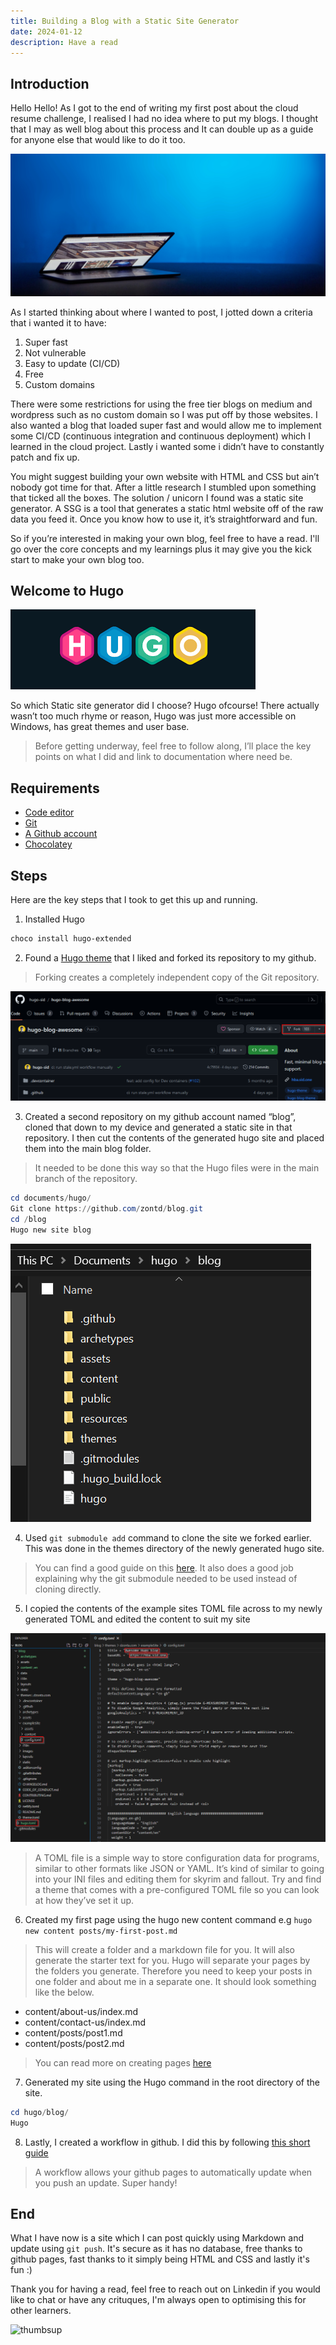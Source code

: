 ```yaml
---
title: Building a Blog with a Static Site Generator
date: 2024-01-12
description: Have a read
---
```


## Introduction

Hello Hello! As I got to the end of writing my first post about the cloud resume challenge, I realised I had no idea where to put my blogs. I thought that I may as well blog about this process and It can double up as a guide for anyone else that would like to do it too.

![hero](splash.jpg)

As I started thinking about where I wanted to post, I jotted down a criteria that i wanted it to have:

1. Super fast
2. Not vulnerable
3. Easy to update (CI/CD)
4. Free
5. Custom domains 

There were some restrictions for using the free tier blogs on medium and wordpress such as no custom domain so I was put off by those websites. I also wanted a blog that loaded super fast and would allow me to implement some CI/CD (continuous integration and continuous deployment) which I learned in the cloud project. Lastly i wanted some i didn’t have to constantly patch and fix up.

You might suggest building your own website with HTML and CSS but ain’t nobody got time for that. After a little research I stumbled upon something that ticked all the boxes. The solution / unicorn I found was a static site generator. A SSG is a tool that generates a static html website off of the raw data you feed it. Once you know how to use it, it’s straightforward and fun.

So if you’re interested in making your own blog, feel free to have a read. I'll go over the core concepts and my learnings plus it may give you the kick start to make your own blog too. 

## Welcome to Hugo

![hugo](hugo.png)

So which Static site generator did I choose? Hugo ofcourse! There actually wasn’t too much rhyme or reason, Hugo was just more accessible on Windows, has great themes and user base.

> Before getting underway, feel free to follow along, I’ll place the key points on what I did and link to documentation where need be.

## Requirements 

- [Code editor](https://code.visualstudio.com/)
- [Git](https://git-scm.com/book/en/v2/Getting-Started-Installing-Git) 
- [A Github account](https://github.com/)
- [Chocolatey](https://chocolatey.org/install)

## Steps

Here are the key steps that I took to get this up and running.

1. Installed Hugo

```powershell
choco install hugo-extended
```
2. Found a [Hugo theme](https://themes.gohugo.io/) that I liked and forked its repository to my github.

>Forking creates a completely independent copy of the Git repository.

![Fork](Fork.png)

3. Created a second repository on my github account named “blog”, cloned that down to my device and generated a static site in that repository. I then cut the contents of the generated hugo site and placed them into the main blog folder.

> It needed to be done this way so that the Hugo files were in the main branch of the repository.

```powershell
cd documents/hugo/
Git clone https://github.com/zontd/blog.git
cd /blog
Hugo new site blog
```

![mainbranch](mainbranch.png)

4. Used `git submodule add` command to clone the site we forked earlier. This was done in the themes directory of the newly generated hugo site. 

> You can find a good guide on this [here](https://www.andrewhoog.com/post/git-submodule-for-hugo-themes/). It also does a good job explaining why the git submodule needed to be used instead of cloning directly.

5. I copied the contents of the example sites TOML file across to my newly generated TOML and edited the content to suit my site

![toml](toml.png)

> A TOML file is a simple way to store configuration data for programs, similar to other formats like JSON or YAML. It’s kind of similar to going into your INI files and editing them for skyrim and fallout. Try and find a theme that comes with a pre-configured TOML file so you can look at how they’ve set it up.

6. Created my first page using the hugo new content command e.g `hugo new content posts/my-first-post.md`


> This will create a folder and a markdown file for you. It will also generate the starter text for you. Hugo will separate your pages by the folders you generate. Therefore you need to keep your posts in one folder and about me in a separate one. It should look something like the below.


- content/about-us/index.md
- content/contact-us/index.md
- content/posts/post1.md
- content/posts/post2.md


> You can read more on creating pages [here](https://gohugo.io/getting-started/quick-start/) 
7. Generated my site using the Hugo command in the root directory of the site.

```powershell
cd hugo/blog/
Hugo
```
8. Lastly, I created a workflow in github. I did this by following [this short guide](https://gohugo.io/hosting-and-deployment/hosting-on-github/)

> A workflow allows your github pages to automatically update when you push an update. Super handy!

## End

What I have now is a site which I can post quickly using Markdown and update using `git push`. It's secure as it has no database, free thanks to github pages, fast thanks to it simply being HTML and CSS and lastly it's fun :)

Thank you for having a read, feel free to reach out on Linkedin if you would like to chat or have any crituques, I'm always open to optimising this for other learners.

![thumbsup](https://media.giphy.com/media/111ebonMs90YLu/giphy.gif)
